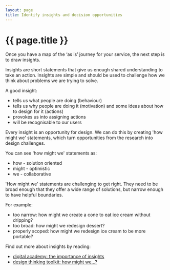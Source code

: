 ```yaml
---
layout: page
title: Identify insights and decision opportunities
---
```


# {{ page.title }}

Once you have a map of the ‘as is’ journey for your service, the next step is to draw insights. 

Insights are short statements that give us enough shared understanding to take an action. Insights are simple and should be used to challenge how we think about problems we are trying to solve. 

A good insight: 

- tells us what people are doing (behaviour)
- tells us why people are doing it (motivation) and some ideas about how to design for it (actions)
- provokes us into assigning actions
- will be recognisable to our users 

Every insight is an opportunity for design. We can do this by creating 'how might we' statements, which turn opportunities from the research into design challenges. 

You can see 'how might we' statements as:

- how - solution oriented
- might - optimistic
- we - collaborative 

'How might we' statements are challenging to get right. They need to be broad enough that they offer a wide range of solutions, but narrow enough to have helpful boundaries. 

For example: 

- too narrow: how might we create a cone to eat ice cream without dripping?
- too broad: how might we redesign dessert?
- properly scoped: how might we redesign ice cream to be more portable? 

Find out more about insights by reading:

- [digital academy: the importance of insights](https://dwpdigital.blog.gov.uk/2015/03/26/digital-academy-the-importance-of-insights/)
- [design thinking toolkit: how might we…?](https://spin.atomicobject.com/2018/12/12/how-might-we-design-thinking/)